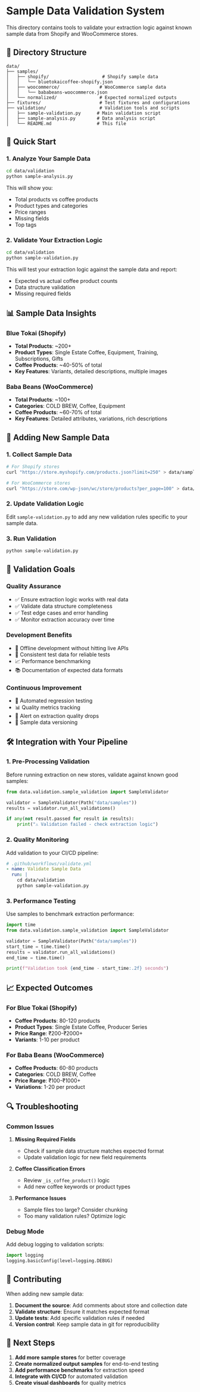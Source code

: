# Sample Data Validation System

This directory contains tools to validate your extraction logic against known sample data from Shopify and WooCommerce stores.

## 📁 Directory Structure

```
data/
├── samples/
│   ├── shopify/                    # Shopify sample data
│   │   └── bluetokaicoffee-shopify.json
│   ├── woocommerce/               # WooCommerce sample data
│   │   └── bababeans-woocommerce.json
│   └── normalized/                # Expected normalized outputs
├── fixtures/                      # Test fixtures and configurations
├── validation/                    # Validation tools and scripts
│   ├── sample-validation.py      # Main validation script
│   ├── sample-analysis.py        # Data analysis script
│   └── README.md                 # This file
```

## 🚀 Quick Start

### 1. Analyze Your Sample Data

```bash
cd data/validation
python sample-analysis.py
```

This will show you:
- Total products vs coffee products
- Product types and categories
- Price ranges
- Missing fields
- Top tags

### 2. Validate Your Extraction Logic

```bash
cd data/validation
python sample-validation.py
```

This will test your extraction logic against the sample data and report:
- Expected vs actual coffee product counts
- Data structure validation
- Missing required fields

## 📊 Sample Data Insights

### Blue Tokai (Shopify)
- **Total Products**: ~200+
- **Product Types**: Single Estate Coffee, Equipment, Training, Subscriptions, Gifts
- **Coffee Products**: ~40-50% of total
- **Key Features**: Variants, detailed descriptions, multiple images

### Baba Beans (WooCommerce)
- **Total Products**: ~100+
- **Categories**: COLD BREW, Coffee, Equipment
- **Coffee Products**: ~60-70% of total
- **Key Features**: Detailed attributes, variations, rich descriptions

## 🔧 Adding New Sample Data

### 1. Collect Sample Data

```bash
# For Shopify stores
curl "https://store.myshopify.com/products.json?limit=250" > data/samples/shopify/store-name-shopify.json

# For WooCommerce stores
curl "https://store.com/wp-json/wc/store/products?per_page=100" > data/samples/woocommerce/store-name-woocommerce.json
```

### 2. Update Validation Logic

Edit `sample-validation.py` to add any new validation rules specific to your sample data.

### 3. Run Validation

```bash
python sample-validation.py
```

## 🎯 Validation Goals

### Quality Assurance
- ✅ Ensure extraction logic works with real data
- ✅ Validate data structure completeness
- ✅ Test edge cases and error handling
- ✅ Monitor extraction accuracy over time

### Development Benefits
- 🔧 Offline development without hitting live APIs
- 🧪 Consistent test data for reliable tests
- 📈 Performance benchmarking
- 📚 Documentation of expected data formats

### Continuous Improvement
- 🔄 Automated regression testing
- 📊 Quality metrics tracking
- 🚨 Alert on extraction quality drops
- 📝 Sample data versioning

## 🛠️ Integration with Your Pipeline

### 1. Pre-Processing Validation

Before running extraction on new stores, validate against known good samples:

```python
from data.validation.sample_validation import SampleValidator

validator = SampleValidator(Path("data/samples"))
results = validator.run_all_validations()

if any(not result.passed for result in results):
    print("⚠️ Validation failed - check extraction logic")
```

### 2. Quality Monitoring

Add validation to your CI/CD pipeline:

```yaml
# .github/workflows/validate.yml
- name: Validate Sample Data
  run: |
    cd data/validation
    python sample-validation.py
```

### 3. Performance Testing

Use samples to benchmark extraction performance:

```python
import time
from data.validation.sample_validation import SampleValidator

validator = SampleValidator(Path("data/samples"))
start_time = time.time()
results = validator.run_all_validations()
end_time = time.time()

print(f"Validation took {end_time - start_time:.2f} seconds")
```

## 📈 Expected Outcomes

### For Blue Tokai (Shopify)
- **Coffee Products**: 80-120 products
- **Product Types**: Single Estate Coffee, Producer Series
- **Price Range**: ₹200-₹2000+
- **Variants**: 1-10 per product

### For Baba Beans (WooCommerce)
- **Coffee Products**: 60-80 products
- **Categories**: COLD BREW, Coffee
- **Price Range**: ₹100-₹1000+
- **Variations**: 1-20 per product

## 🔍 Troubleshooting

### Common Issues

1. **Missing Required Fields**
   - Check if sample data structure matches expected format
   - Update validation logic for new field requirements

2. **Coffee Classification Errors**
   - Review `_is_coffee_product()` logic
   - Add new coffee keywords or product types

3. **Performance Issues**
   - Sample files too large? Consider chunking
   - Too many validation rules? Optimize logic

### Debug Mode

Add debug logging to validation scripts:

```python
import logging
logging.basicConfig(level=logging.DEBUG)
```

## 📝 Contributing

When adding new sample data:

1. **Document the source**: Add comments about store and collection date
2. **Validate structure**: Ensure it matches expected format
3. **Update tests**: Add specific validation rules if needed
4. **Version control**: Keep sample data in git for reproducibility

## 🎯 Next Steps

1. **Add more sample stores** for better coverage
2. **Create normalized output samples** for end-to-end testing
3. **Add performance benchmarks** for extraction speed
4. **Integrate with CI/CD** for automated validation
5. **Create visual dashboards** for quality metrics

